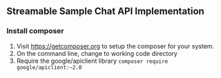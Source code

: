 ## Streamable Sample Chat API Implementation

### Install composer

1. Visit https://getcomposer.org to setup the composer for your system.
2. On the command line, change to working code directory
3. Require the google/apiclient library
    <code>composer require google/apiclient:~2.0</code>